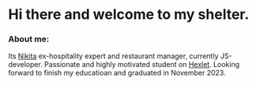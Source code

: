 # Hi there and welcome to my shelter.
### About me: 
Its [Nikita](https://ru.hexlet.io/u/nesquick0_17) ex-hospitality expert and restaurant manager, currently JS-developer. Passionate and highly motivated student on [Hexlet](https://ru.hexlet.io/pages/about). Looking forward to finish my educatioan and graduated in November 2023.

<!--
**nesquick017/nesquick017** is a ✨ _special_ ✨ repository because its `README.md` (this file) appears on your GitHub profile.

Here are some ideas to get you started:

- 🔭 I’m currently working on ...
- 🌱 I’m currently learning ...
- 👯 I’m looking to collaborate on ...
- 🤔 I’m looking for help with ...
- 💬 Ask me about ...
- 📫 How to reach me: ...
- 😄 Pronouns: 
- ⚡ Fun fact: ...
-->

